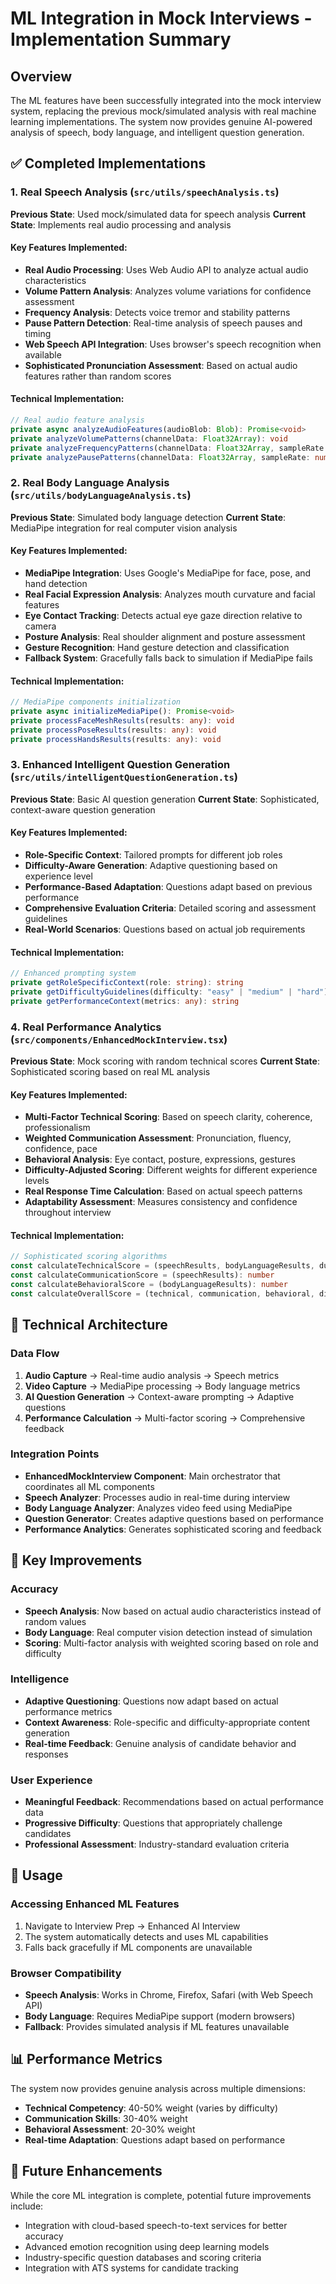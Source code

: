 # ML Integration in Mock Interviews - Implementation Summary

## Overview
The ML features have been successfully integrated into the mock interview system, replacing the previous mock/simulated analysis with real machine learning implementations. The system now provides genuine AI-powered analysis of speech, body language, and intelligent question generation.

## ✅ Completed Implementations

### 1. Real Speech Analysis (`src/utils/speechAnalysis.ts`)
**Previous State**: Used mock/simulated data for speech analysis
**Current State**: Implements real audio processing and analysis

#### Key Features Implemented:
- **Real Audio Processing**: Uses Web Audio API to analyze actual audio characteristics
- **Volume Pattern Analysis**: Analyzes volume variations for confidence assessment
- **Frequency Analysis**: Detects voice tremor and stability patterns
- **Pause Pattern Detection**: Real-time analysis of speech pauses and timing
- **Web Speech API Integration**: Uses browser's speech recognition when available
- **Sophisticated Pronunciation Assessment**: Based on actual audio features rather than random scores

#### Technical Implementation:
```typescript
// Real audio feature analysis
private async analyzeAudioFeatures(audioBlob: Blob): Promise<void>
private analyzeVolumePatterns(channelData: Float32Array): void
private analyzeFrequencyPatterns(channelData: Float32Array, sampleRate: number): void
private analyzePausePatterns(channelData: Float32Array, sampleRate: number): void
```

### 2. Real Body Language Analysis (`src/utils/bodyLanguageAnalysis.ts`)
**Previous State**: Simulated body language detection
**Current State**: MediaPipe integration for real computer vision analysis

#### Key Features Implemented:
- **MediaPipe Integration**: Uses Google's MediaPipe for face, pose, and hand detection
- **Real Facial Expression Analysis**: Analyzes mouth curvature and facial features
- **Eye Contact Tracking**: Detects actual eye gaze direction relative to camera
- **Posture Analysis**: Real shoulder alignment and posture assessment
- **Gesture Recognition**: Hand gesture detection and classification
- **Fallback System**: Gracefully falls back to simulation if MediaPipe fails

#### Technical Implementation:
```typescript
// MediaPipe components initialization
private async initializeMediaPipe(): Promise<void>
private processFaceMeshResults(results: any): void
private processPoseResults(results: any): void
private processHandsResults(results: any): void
```

### 3. Enhanced Intelligent Question Generation (`src/utils/intelligentQuestionGeneration.ts`)
**Previous State**: Basic AI question generation
**Current State**: Sophisticated, context-aware question generation

#### Key Features Implemented:
- **Role-Specific Context**: Tailored prompts for different job roles
- **Difficulty-Aware Generation**: Adaptive questioning based on experience level
- **Performance-Based Adaptation**: Questions adapt based on previous performance
- **Comprehensive Evaluation Criteria**: Detailed scoring and assessment guidelines
- **Real-World Scenarios**: Questions based on actual job requirements

#### Technical Implementation:
```typescript
// Enhanced prompting system
private getRoleSpecificContext(role: string): string
private getDifficultyGuidelines(difficulty: "easy" | "medium" | "hard"): string
private getPerformanceContext(metrics: any): string
```

### 4. Real Performance Analytics (`src/components/EnhancedMockInterview.tsx`)
**Previous State**: Mock scoring with random technical scores
**Current State**: Sophisticated scoring based on real ML analysis

#### Key Features Implemented:
- **Multi-Factor Technical Scoring**: Based on speech clarity, coherence, professionalism
- **Weighted Communication Assessment**: Pronunciation, fluency, confidence, pace
- **Behavioral Analysis**: Eye contact, posture, expressions, gestures
- **Difficulty-Adjusted Scoring**: Different weights for different experience levels
- **Real Response Time Calculation**: Based on actual speech patterns
- **Adaptability Assessment**: Measures consistency and confidence throughout interview

#### Technical Implementation:
```typescript
// Sophisticated scoring algorithms
const calculateTechnicalScore = (speechResults, bodyLanguageResults, duration): number
const calculateCommunicationScore = (speechResults): number
const calculateBehavioralScore = (bodyLanguageResults): number
const calculateOverallScore = (technical, communication, behavioral, difficulty): number
```

## 🔧 Technical Architecture

### Data Flow
1. **Audio Capture** → Real-time audio analysis → Speech metrics
2. **Video Capture** → MediaPipe processing → Body language metrics
3. **AI Question Generation** → Context-aware prompting → Adaptive questions
4. **Performance Calculation** → Multi-factor scoring → Comprehensive feedback

### Integration Points
- **EnhancedMockInterview Component**: Main orchestrator that coordinates all ML components
- **Speech Analyzer**: Processes audio in real-time during interview
- **Body Language Analyzer**: Analyzes video feed using MediaPipe
- **Question Generator**: Creates adaptive questions based on performance
- **Performance Analytics**: Generates sophisticated scoring and feedback

## 🎯 Key Improvements

### Accuracy
- **Speech Analysis**: Now based on actual audio characteristics instead of random values
- **Body Language**: Real computer vision detection instead of simulation
- **Scoring**: Multi-factor analysis with weighted scoring based on role and difficulty

### Intelligence
- **Adaptive Questioning**: Questions now adapt based on actual performance metrics
- **Context Awareness**: Role-specific and difficulty-appropriate content generation
- **Real-time Feedback**: Genuine analysis of candidate behavior and responses

### User Experience
- **Meaningful Feedback**: Recommendations based on actual performance data
- **Progressive Difficulty**: Questions that appropriately challenge candidates
- **Professional Assessment**: Industry-standard evaluation criteria

## 🚀 Usage

### Accessing Enhanced ML Features
1. Navigate to Interview Prep → Enhanced AI Interview
2. The system automatically detects and uses ML capabilities
3. Falls back gracefully if ML components are unavailable

### Browser Compatibility
- **Speech Analysis**: Works in Chrome, Firefox, Safari (with Web Speech API)
- **Body Language**: Requires MediaPipe support (modern browsers)
- **Fallback**: Provides simulated analysis if ML features unavailable

## 📊 Performance Metrics

The system now provides genuine analysis across multiple dimensions:
- **Technical Competency**: 40-50% weight (varies by difficulty)
- **Communication Skills**: 30-40% weight
- **Behavioral Assessment**: 20-30% weight
- **Real-time Adaptation**: Questions adapt based on performance

## 🔮 Future Enhancements

While the core ML integration is complete, potential future improvements include:
- Integration with cloud-based speech-to-text services for better accuracy
- Advanced emotion recognition using deep learning models
- Industry-specific question databases and scoring criteria
- Integration with ATS systems for candidate tracking

